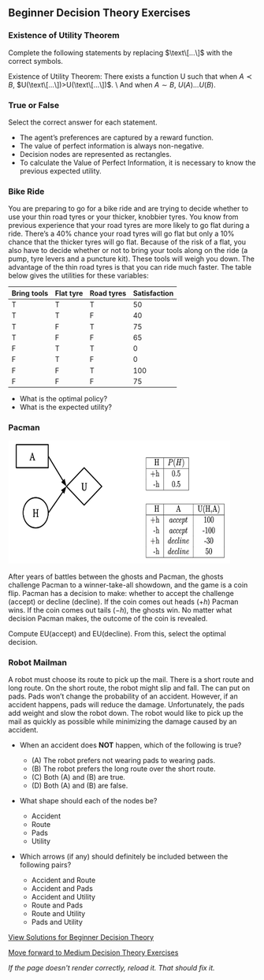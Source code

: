 ## Beginner Decision Theory Exercises

### Existence of Utility Theorem
Complete the following statements by replacing $\text\[...\]$ with the correct symbols.

Existence of Utility Theorem: There exists a function U such that when $A\prec B$, $U(\text\[...\])>U(\text\[...\])$. \\
And when $A\sim B$, $U(A) \text{\[...\]}  U(B)$.

### True or False
Select the correct answer for each statement.
- The agent’s preferences are captured by a reward function.
- The value of perfect information is always non-negative.
- Decision nodes are represented as rectangles.
- To calculate the Value of Perfect Information, it is necessary to know the previous expected utility.

### Bike Ride
You are preparing to go for a bike ride and are trying to decide whether to use your thin road tyres or your thicker, knobbier tyres. You know from previous experience that your road tyres are more likely to go flat during a ride. There’s a 40% chance your road tyres will go flat but only a 10% chance that the thicker tyres will go flat. Because of the risk of a flat, you also have to decide whether or not to bring your tools along on the ride (a pump, tyre levers and a puncture kit). These tools will weigh you down.
The advantage of the thin road tyres is that you can ride much faster. The table below gives the utilities for these variables:

Bring tools| Flat tyre |	Road tyres |	Satisfaction|
-----------|-----------|-------------|--------------|
T	         |T	         |T	           |50            |
T	         |T	         |F	           |40            |
T	         |F	         |T	           |75            |
T	         |F	         |F	           |65            |
F	         |T	         |T	           |0             |
F	         |T	         |F	           |0             |
F	         |F          |T	           |100           |
F	         |F	         |F	           |75            |

- What is the optimal policy?
- What is the expected utility?

### Pacman

<img src="https://github.com/UMdecisionsupport/DecisionSupport2023/blob/main/images/pacman.png" width="450" height="250">

After years of battles between the ghosts and Pacman, the ghosts challenge Pacman to a winner-take-all showdown, and the game is a coin flip. Pacman has a decision to make: whether to accept the challenge (accept) or decline (decline). If the coin comes out heads ($+h$) Pacman wins. If the coin comes out tails ($-h$), the ghosts win. No matter what decision Pacman makes, the outcome of the coin is revealed.

Compute EU(accept) and EU(decline). From this, select the optimal decision.

### Robot Mailman
A robot must choose its route to pick up the mail. There is a short route and long route. On the short route, the robot might slip and fall. The can put on pads. Pads won’t change the probability of an accident. However, if an accident happens, pads will reduce the damage. Unfortunately, the pads add weight and slow the robot down. The robot would like to pick up the mail as quickly as possible while minimizing the damage caused by an accident.

- When an accident does **NOT** happen, which of the following is true? 
  - (A) The robot prefers not wearing pads to wearing pads. 
  - (B) The robot prefers the long route over the short route. 
  - (C) Both (A) and (B) are true. 
  - (D) Both (A) and (B) are false.

- What shape should each of the nodes be?
  - Accident	
  - Route	
  - Pads	
  - Utility

- Which arrows (if any) should definitely be included between the following pairs?
  - Accident and Route	
  - Accident and	Pads	
  - Accident	and Utility	
  - Route	and Pads	
  - Route and	Utility	
  - Pads and Utility


[View Solutions for Beginner Decision Theory](https://github.com/UMdecisionsupport/DecisionSupport2023/blob/main/DecisionTheory/Solutions/Beginner_Solutions.md)

[Move forward to Medium Decision Theory Exercises](https://github.com/UMdecisionsupport/DecisionSupport2023/blob/main/DecisionTheory/Medium.md)

*If the page doesn't render correctly, reload it. That should fix it.*
